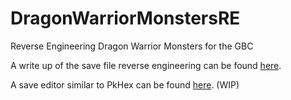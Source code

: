 # DragonWarriorMonstersRE
 Reverse Engineering Dragon Warrior Monsters for the GBC

 A write up of the save file reverse engineering can be found [here](https://jbperr.github.io/dwm/).

 A save editor similar to PkHex can be found [here](https://www.benperry.org/dwm). (WIP)
